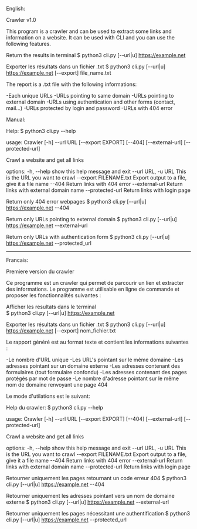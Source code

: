 English:

Crawler v1.0

This program is a crawler and can be used to extract some links and information on a website.
It can be used with CLI and you can use the following features.


Return the results in terminal
$ python3 cli.py [--url|u] https://example.net

Exporter les résultats dans un fichier .txt
$ python3 cli.py [--url|u] https://example.net [--export] file_name.txt

The report is a .txt file with the following informations:

-Each unique URLs
-URLs pointing to same domain
-URLs pointing to external domain
-URLs using authentication and other forms (contact, mail...)
-URLs protected by login and password
-URLs with 404 error

Manual:

Help:
$ python3 cli.py --help

usage: Crawler [-h] --url URL [--export EXPORT] [--404] [--external-url] [--protected-url]

Crawl a website and get all links

options:
  -h, --help         show this help message and exit
  --url URL, -u URL  This is the URL you want to crawl
  --export FILENAME.txt    Export output to a file, give it a file name
  --404              Return links with 404 error
  --external-url     Return links with external domain name
  --protected-url    Return links with login page


Return only 404 error webpages
$ python3 cli.py [--url|u] https://example.net --404

Return only URLs pointing to external domain
$ python3 cli.py [--url|u] https://example.net --external-url

Return only URLs with authentication form
$ python3 cli.py [--url|u] https://example.net --protected_url


________________________________________________________________________________________


Francais:

Premiere version du crawler

Ce programme est un crawler qui permet de parcourir un lien et extracter des informations. 
Le programme est utilisable en ligne de commande et proposer les fonctionnalités suivantes :

Afficher les resultats dans le terminal<br />
$ python3 cli.py [--url|u] https://example.net

Exporter les résultats dans un fichier .txt
$ python3 cli.py [--url|u] https://example.net [--export] nom_fichier.txt

Le rapport généré est au format texte et contient les informations suivantes :

-Le nombre d'URL unique
-Les URL's pointant sur le même domaine
-Les adresses pointant sur un domaine externe
-Les adresses contenant des formulaires (tout formulaire confondu)
-Les adresses contenant des pages protégés par mot de passe
-Le nombre d'adresse pointant sur le même nom de domaine renvoyant une page 404

Le mode d'utilations est le suivant:

Help du crawler:
$ python3 cli.py --help

usage: Crawler [-h] --url URL [--export EXPORT] [--404] [--external-url] [--protected-url]

Crawl a website and get all links

options:
  -h, --help         show this help message and exit
  --url URL, -u URL  This is the URL you want to crawl
  --export FILENAME.txt    Export output to a file, give it a file name
  --404              Return links with 404 error
  --external-url     Return links with external domain name
  --protected-url    Return links with login page


Retourner uniquement les pages retournant un code erreur 404
$ python3 cli.py [--url|u] https://example.net --404

Retourner uniquement les adresses pointant vers un nom de domaine externe
$ python3 cli.py [--url|u] https://example.net --external-url

Retourner uniquement les pages nécessitant une authentification
$ python3 cli.py [--url|u] https://example.net --protected_url
